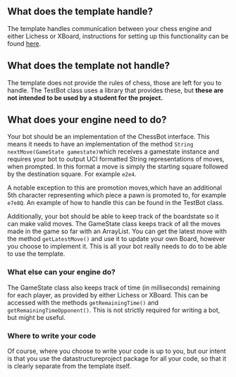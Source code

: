 ## What does the template handle?

The template handles communication between your chess engine and either Lichess or XBoard, instructions for 
setting up this functionality can be found
[here](https://github.com/TiraLabra/chess/blob/master/documentation/Beginners_guide.md).

## What does the template not handle?

The template does not provide the rules of chess, those are left for you to handle. The TestBot class uses a library
that provides these, but **these are not intended to be used by a student for the project.**

## What does your engine need to do?

Your bot should be an implementation of the ChessBot interface. This means it needs to have an implementation of the method 
```String nextMove(GameState gamestate)```which receives a gamestate instance and requires your bot to output UCI formatted String representations of moves, when prompted. In this format a move is simply the starting square followed by the destination square. For example ```e2e4```.


A notable exception to this are promotion moves,which have an additional 5th character representing which piece a pawn is 
promoted to, for example ```e7e8Q```. An example of how to handle this can be found in the TestBot class.

Additionally, your bot should be able to keep track of the boardstate so it can make valid moves. The GameState class keeps
track of all the moves made in the game so far with an ArrayList. You can get the latest move with the method 
```getLatestMove()``` and use it to update your own Board, however you choose to implement it. This is all your bot really
needs to do to be able to use the template. 

### What else can your engine do?

The GameState class also keeps track of time (in milliseconds) remaining for each player, as provided by either Lichess or 
XBoard. This can be accessed with the methods ```getRemainingTime()``` and ```getRemainingTimeOpponent()```. This is not 
strictly required for writing a bot, but might be useful. 

### Where to write your code

Of course, where you choose to write your code is up to you, but our intent is that you use the datastructureproject package for all your code, so that it is clearly separate from the template itself.
